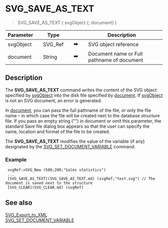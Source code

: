 <!-- SVG_SAVE_AS_TEXT ( svgObject ; pathname )
 -> svgObject (Text)
 -> pathname (Text)-->
# SVG_SAVE_AS_TEXT

> SVG_SAVE_AS_TEXT ( svgObject {; document} )

| Parameter |     | Type |     |     |     | Description |     |
| --- | --- | --- | --- | --- | --- | --- | --- |
| svgObject |     | SVG_Ref |     | ➡️ |     | SVG object reference |     |
| document |     | String |     | ➡️ |     | Document name or Full pathname of document |     |

## Description

The **SVG_SAVE_AS_TEXT** command writes the content of the SVG object specified by [svgObject](# "SVG object reference") into the disk file specified by [document](# "Document name or Full pathname of document"). If [svgObject](# "SVG object reference") is not an SVG document, an error is generated.

In [document](# "Document name or Full pathname of document"), you can pass the full pathname of the file, or only the file name – in which case the file will be created next to the database structure file. If you pass an empty string ("") in document or omit this parameter, the standard Save file dialog box appears so that the user can specify the name, location and format of the file to be created.

The **SVG_SAVE_AS_TEXT** modifies the value of the variable (if any) designated by the [SVG_SET_DOCUMENT_VARIABLE](SVG_SET_DOCUMENT_VARIABLE.md) command.

### Example  

```4d
 svgRef:=SVG_New (500;200;"Sales statistics")  
 ...  
 [SVG_SAVE_AS_TEXT](SVG_SAVE_AS_TEXT.md) (svgRef;"test.svg") // The document is saved next to the structure  
 [SVG_CLEAR](SVG_CLEAR.md) (svgRef)
```

## See also

[SVG_Export_to_XML](SVG_Export_to_XML.md)  
[SVG_SET_DOCUMENT_VARIABLE](SVG_SET_DOCUMENT_VARIABLE.md)
